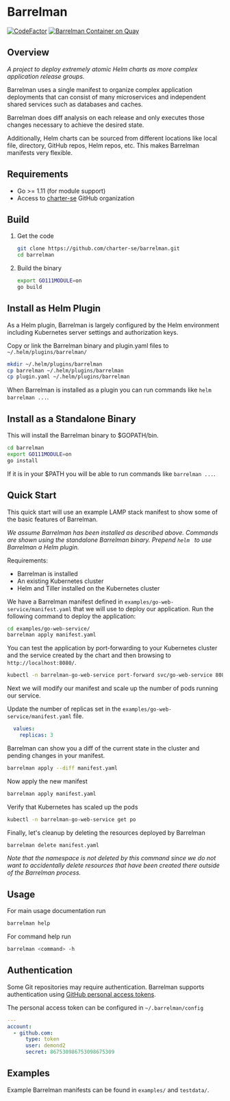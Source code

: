 # Barrelman

[![CodeFactor](https://www.codefactor.io/repository/github/charter-oss/barrelman/badge)](https://www.codefactor.io/repository/github/charter-oss/barrelman)
[![Barrelman Container on Quay](https://quay.io/repository/charter-se/barrelman/status "Docker Repository on Quay")](https://quay.io/repository/charter-se/barrelman)

## Overview

*A project to deploy extremely atomic Helm charts as more complex application release groups.*

Barrelman uses a single manifest to organize complex application deployments that can consist of many 
microservices and independent shared services such as databases and caches.

Barrelman does diff analysis on each release and only executes those changes necessary to achieve 
the desired state.

Additionally, Helm charts can be sourced from different locations like local file, directory, GitHub repos, Helm 
repos, etc. This makes Barrelman manifests very flexible.

## Requirements

- Go >= 1.11 (for module support)
- Access to [charter-se](https://github.com/charter-se) GitHub organization

## Build

1. Get the code

    ```sh
    git clone https://github.com/charter-se/barrelman.git
    cd barrelman
    ```

2. Build the binary

    ```sh
    export GO111MODULE=on
    go build
    ```

## Install as Helm Plugin

As a Helm plugin, Barrelman is largely configured by the Helm environment including Kubernetes server 
settings and authorization keys.

Copy or link the Barrelman binary and plugin.yaml files to `~/.helm/plugins/barrelman/`

```sh
mkdir ~/.helm/plugins/barrelman
cp barrelman ~/.helm/plugins/barrelman
cp plugin.yaml ~/.helm/plugins/barrelman
```

When Barrelman is installed as a plugin you can run commands like `helm barrelman ...`.

## Install as a Standalone Binary

This will install the Barrelman binary to $GOPATH/bin.

```sh
cd barrelman
export GO111MODULE=on
go install
```

If it is in your $PATH you will be able to run commands like `barrelman ...`.

## Quick Start

This quick start will use an example LAMP stack manifest to show some of the basic features of Barrelman.

_We assume Barrelman has been installed as described above. Commands are shown using the standalone 
Barrelman binary. Prepend `helm ` to use Barrelman a Helm plugin._

Requirements:

- Barrelman is installed
- An existing Kubernetes cluster
- Helm and Tiller installed on the Kubernetes cluster

We have a Barrelman manifest defined in `examples/go-web-service/manifest.yaml` that we will use to 
deploy our application. Run the following command to deploy the application:

```sh
cd examples/go-web-service/
barrelman apply manifest.yaml
```

You can test the application by port-forwarding to your Kubernetes cluster and the service created 
by the chart and then browsing to `http://localhost:8080/`.

```sh
kubectl -n barrelman-go-web-service port-forward svc/go-web-service 8080:8080
```

Next we will modify our manifest and scale up the number of pods running our service.

Update the number of replicas set in the `examples/go-web-service/manifest.yaml` file.

```yaml
  values:
    replicas: 3
```

Barrelman can show you a diff of the current state in the cluster and pending changes in your manifest.

```sh
barrelman apply --diff manifest.yaml
```

Now apply the new manifest

```sh
barrelman apply manifest.yaml
```

Verify that Kubernetes has scaled up the pods

```sh
kubectl -n barrelman-go-web-service get po
```

Finally, let's cleanup by deleting the resources deployed by Barrelman

```sh
barrelman delete manifest.yaml
```

_Note that the namespace is not deleted by this command since we do not want to accidentally delete 
resources that have been created there outside of the Barrelman process._

## Usage

For main usage documentation run

```sh
barrelman help
```

For command help run

```sh
barrelman <command> -h
```

## Authentication

Some Git repositories may require authentication. Barrelman supports authentication using 
[GitHub personal access tokens](https://help.github.com/articles/creating-a-personal-access-token-for-the-command-line/).

The personal access token can be configured in `~/.barrelman/config`

```yaml
---
account:
  - github.com:
      type: token
      user: demond2
      secret: 867530986753098675309
```

## Examples

Example Barrelman manifests can be found in `examples/` and `testdata/`.
